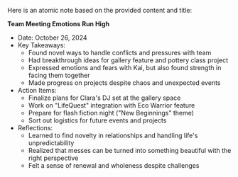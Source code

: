 Here is an atomic note based on the provided content and title:

**Team Meeting Emotions Run High**

* Date: October 26, 2024
* Key Takeaways:
	+ Found novel ways to handle conflicts and pressures with team
	+ Had breakthrough ideas for gallery feature and pottery class project
	+ Expressed emotions and fears with Kai, but also found strength in facing them together
	+ Made progress on projects despite chaos and unexpected events
* Action Items:
	+ Finalize plans for Clara's DJ set at the gallery space
	+ Work on "LifeQuest" integration with Eco Warrior feature
	+ Prepare for flash fiction night ("New Beginnings" theme)
	+ Sort out logistics for future events and projects
* Reflections:
	+ Learned to find novelty in relationships and handling life's unpredictability
	+ Realized that messes can be turned into something beautiful with the right perspective
	+ Felt a sense of renewal and wholeness despite challenges